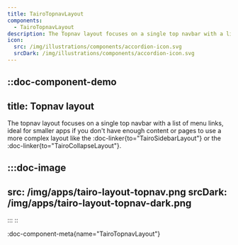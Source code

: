 ```yaml
---
title: TairoTopnavLayout
components:
  - TairoTopnavLayout
description: The Topnav layout focuses on a single top navbar with a list of menu links.
icon:
  src: /img/illustrations/components/accordion-icon.svg
  srcDark: /img/illustrations/components/accordion-icon.svg
---
```


::doc-component-demo
---
title: Topnav layout
---
The topnav layout focuses on a single top navbar with a list of menu links, ideal for smaller apps if you don't have enough content or pages to use a more complex layout like the :doc-linker{to="TairoSidebarLayout"} or the :doc-linker{to="TairoCollapseLayout"}.

:::doc-image
---
src: /img/apps/tairo-layout-topnav.png
srcDark: /img/apps/tairo-layout-topnav-dark.png
---
:::
::

:doc-component-meta{name="TairoTopnavLayout"}
